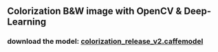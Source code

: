 ## Colorization B&W image with OpenCV & Deep-Learning
### download the model: [colorization_release_v2.caffemodel](https://storage.openvinotoolkit.org/repositories/datumaro/models/colorization/) 
